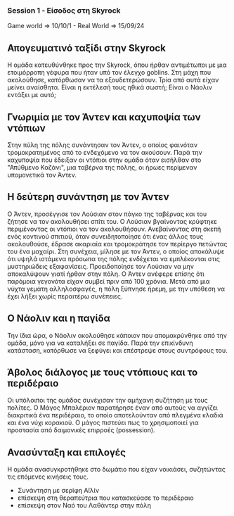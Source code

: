 ### Session 1 - Είσοδος στη Skyrock

Game world => 10/10/1 - Real World => 15/09/24

   

## Απογευματινό ταξίδι στην Skyrock

Η ομάδα κατευθύνθηκε προς την Skyrock, όπου ήρθαν αντιμέτωποι με μια ετοιμόρροπη γέφυρα που ήταν υπό τον έλεγχο goblins. Στη μάχη που ακολούθησε, κατόρθωσαν να τα εξουδετερώσουν. Τρία από αυτά είχαν μείνει αναίσθητα. Είναι η εκτέλεσή τους ηθικά σωστή; Είναι ο Νάολιν εντάξει με αυτό;

  

## Γνωριμία με τον Άντεν και καχυποψία των ντόπιων

Στην πύλη της πόλης συνάντησαν τον Άντεν, ο οποίος φαινόταν τρομοκρατημένος από το ενδεχόμενο να τον ακούσουν. Παρά την καχυποψία που έδειξαν οι ντόπιοι στην ομάδα όταν εισήλθαν στο "Απύθμενο Καζάνι", μια ταβέρνα της πόλης, οι ήρωες περίμεναν υπομονετικά τον Άντεν.

  

## Η δεύτερη συνάντηση με τον Άντεν

Ο Άντεν, προσέγγισε τον Λούσιαν στον πάγκο της ταβέρνας και του ζήτησε να τον ακολουθήσει σπίτι του. Ο Λούσιαν βγαίνοντας κρύφτηκε περιμένοντας οι ντόπιοι να τον ακολουθήσουν. Ανεβαίνοντας στη σκεπή ενός κοντινού σπιτιού, όταν συνειδητοποίησε ότι ένας άλλος τους ακολουθούσε, έδρασε ακαριαία και τρομοκράτησε τον περίεργο πετώντας του ένα μαχαίρι. Στη συνέχεια, μίλησε με τον Άντεν, ο οποίος αποκάλυψε ότι υψηλά ιστάμενα πρόσωπα της πόλης ενδέχεται να εμπλέκονται στις μυστηριώδεις εξαφανίσεις. Προειδοποίησε τον Λούσιαν να μην αποκαλύψουν γιατί ήρθαν στην πόλη. Ο Άντεν ανέφερε επίσης ότι παρόμοια γεγονότα είχαν συμβεί πριν από 100 χρόνια. Μετά από μια νύχτα γεμάτη αλληλοσφαγές, η πόλη ξύπνησε ήρεμη, με την υπόθεση να έχει λήξει χωρίς περαιτέρω συνέπειες.

  

## Ο Νάολιν και η παγίδα

Την ίδια ώρα, ο Νάολιν ακολούθησε κάποιον που απομακρύνθηκε από την ομάδα, μόνο για να καταλήξει σε παγίδα. Παρά την επικίνδυνη κατάσταση, κατόρθωσε να ξεφύγει και επέστρεψε στους συντρόφους του.

  

## Άβολος διάλογος με τους ντόπιους και το περιδέραιο

Οι υπόλοιποι της ομάδας συνέχισαν την αμήχανη συζήτηση με τους πολίτες. Ο Μάγος Μπαλέριον παρατήρησε έναν από αυτούς να αγγίζει διακριτικά ένα περιδέραιο, το οποίο αποτελούνταν από πλεγμένα κλαδιά και ένα νύχι κορακιού. Ο μάγος πιστεύει πως το χρησιμοποιεί για προστασία από δαιμονικές επιρροές (possession).

  

## Ανασύνταξη και επιλογές

Η ομάδα ανασυγκροτήθηκε στο δωμάτιο που είχαν νοικιάσει, συζητώντας τις επόμενες κινήσεις τους. 
- Συνάντηση με σερίφη Αϊλίν
- επίσκεψη στη θεραπεύτρια που κατασκεύασε το περιδέραιο
- επίσκεψη στον Ναό του Λαθάντερ στην πόλη